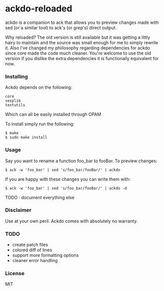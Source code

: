 # ackdo-reloaded

ackdo is a companion to ack that allows you to preview changes made with
sed (or a similar tool) to ack's (or grep's) direct output.

Why reloaded?
The old version is still available but it was getting a littly hairy to
maintain and the source was small enough for me to simply rewrite it.  Also
I've changed my phiilosophy regarding dependencies for ackdo since core made
the code much cleaner. You're welcome to use the old version if you dislike
the extra dependencies it is functionally equivalent for now.

### Installing

Ackdo depends on the following:
```
core
sexplib
textutils
```
Which can all be easily installed through OPAM

To install simply run the following:
```
$ make
$ sudo make install
```

### Usage

Say you want to rename a function foo_bar to fooBar.
To preview changes:
```
$ ack -w 'foo_bar' | sed 's/foo_bar/fooBar/' | ackdo 
```
If you are happy with these changes you can write them with:
```
$ ack -w 'foo_bar' | sed 's/foo_bar/fooBar/' | ackdo -d
```

TODO : document everything else

### Disclaimer

Use at your own peril. Ackdo comes with absolutely no warranty.


### TODO

- create patch files
- colored diff of lines
- support more formatting options
- cleaner error handling

### License

MIT
